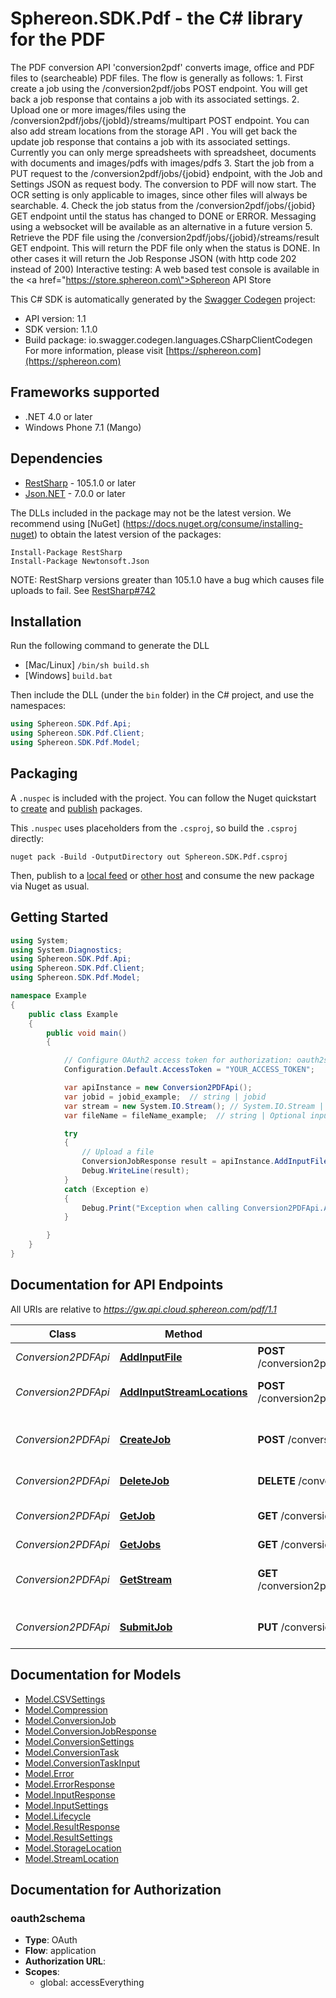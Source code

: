 # Sphereon.SDK.Pdf - the C# library for the PDF

The PDF conversion API 'conversion2pdf' converts image, office and PDF files to (searcheable) PDF files.    The flow is generally as follows:  1. First create a job using the /conversion2pdf/jobs POST endpoint. You will get back a job response that contains a job with its associated settings.  2. Upload one or more images/files using the /conversion2pdf/jobs/{jobId}/streams/multipart POST endpoint. You can also add stream locations from the storage API . You will get back the update job response that contains a job with its associated settings. Currently you can only merge spreadsheets with spreadsheet, documents with documents and images/pdfs with images/pdfs  3. Start the job from a PUT request to the /conversion2pdf/jobs/{jobid} endpoint, with the Job and Settings JSON as request body. The conversion to PDF will now start. The OCR setting is only applicable to images, since other files will always be searchable.  4. Check the job status from the /conversion2pdf/jobs/{jobid} GET endpoint until the status has changed to DONE or ERROR. Messaging using a websocket will be available as an alternative in a future version  5. Retrieve the PDF file using the /conversion2pdf/jobs/{jobid}/streams/result GET endpoint. This will return the PDF file only when the status is DONE. In other cases it will return the Job Response JSON (with http code 202 instead of 200)      Interactive testing: A web based test console is available in the <a href=\"https://store.sphereon.com\">Sphereon API Store</a>

This C# SDK is automatically generated by the [Swagger Codegen](https://github.com/swagger-api/swagger-codegen) project:

- API version: 1.1
- SDK version: 1.1.0
- Build package: io.swagger.codegen.languages.CSharpClientCodegen
    For more information, please visit [https://sphereon.com](https://sphereon.com)

<a name="frameworks-supported"></a>
## Frameworks supported
- .NET 4.0 or later
- Windows Phone 7.1 (Mango)

<a name="dependencies"></a>
## Dependencies
- [RestSharp](https://www.nuget.org/packages/RestSharp) - 105.1.0 or later
- [Json.NET](https://www.nuget.org/packages/Newtonsoft.Json/) - 7.0.0 or later

The DLLs included in the package may not be the latest version. We recommend using [NuGet] (https://docs.nuget.org/consume/installing-nuget) to obtain the latest version of the packages:
```
Install-Package RestSharp
Install-Package Newtonsoft.Json
```

NOTE: RestSharp versions greater than 105.1.0 have a bug which causes file uploads to fail. See [RestSharp#742](https://github.com/restsharp/RestSharp/issues/742)

<a name="installation"></a>
## Installation
Run the following command to generate the DLL
- [Mac/Linux] `/bin/sh build.sh`
- [Windows] `build.bat`

Then include the DLL (under the `bin` folder) in the C# project, and use the namespaces:
```csharp
using Sphereon.SDK.Pdf.Api;
using Sphereon.SDK.Pdf.Client;
using Sphereon.SDK.Pdf.Model;
```
<a name="packaging"></a>
## Packaging

A `.nuspec` is included with the project. You can follow the Nuget quickstart to [create](https://docs.microsoft.com/en-us/nuget/quickstart/create-and-publish-a-package#create-the-package) and [publish](https://docs.microsoft.com/en-us/nuget/quickstart/create-and-publish-a-package#publish-the-package) packages.

This `.nuspec` uses placeholders from the `.csproj`, so build the `.csproj` directly:

```
nuget pack -Build -OutputDirectory out Sphereon.SDK.Pdf.csproj
```

Then, publish to a [local feed](https://docs.microsoft.com/en-us/nuget/hosting-packages/local-feeds) or [other host](https://docs.microsoft.com/en-us/nuget/hosting-packages/overview) and consume the new package via Nuget as usual.

<a name="getting-started"></a>
## Getting Started

```csharp
using System;
using System.Diagnostics;
using Sphereon.SDK.Pdf.Api;
using Sphereon.SDK.Pdf.Client;
using Sphereon.SDK.Pdf.Model;

namespace Example
{
    public class Example
    {
        public void main()
        {

            // Configure OAuth2 access token for authorization: oauth2schema
            Configuration.Default.AccessToken = "YOUR_ACCESS_TOKEN";

            var apiInstance = new Conversion2PDFApi();
            var jobid = jobid_example;  // string | jobid
            var stream = new System.IO.Stream(); // System.IO.Stream | The (additional) binary image or PDF (file/inputstream) to convert to PDF
            var fileName = fileName_example;  // string | Optional input file name. (optional) 

            try
            {
                // Upload a file
                ConversionJobResponse result = apiInstance.AddInputFile(jobid, stream, fileName);
                Debug.WriteLine(result);
            }
            catch (Exception e)
            {
                Debug.Print("Exception when calling Conversion2PDFApi.AddInputFile: " + e.Message );
            }

        }
    }
}
```

<a name="documentation-for-api-endpoints"></a>
## Documentation for API Endpoints

All URIs are relative to *https://gw.api.cloud.sphereon.com/pdf/1.1*

Class | Method | HTTP request | Description
------------ | ------------- | ------------- | -------------
*Conversion2PDFApi* | [**AddInputFile**](docs/Conversion2PDFApi.md#addinputfile) | **POST** /conversion2pdf/jobs/{jobid}/streams/multipart | Upload a file
*Conversion2PDFApi* | [**AddInputStreamLocations**](docs/Conversion2PDFApi.md#addinputstreamlocations) | **POST** /conversion2pdf/jobs/{jobid}/streams/location | Add Input Stream Location(s)
*Conversion2PDFApi* | [**CreateJob**](docs/Conversion2PDFApi.md#createjob) | **POST** /conversion2pdf/jobs | Create a PDF conversion job
*Conversion2PDFApi* | [**DeleteJob**](docs/Conversion2PDFApi.md#deletejob) | **DELETE** /conversion2pdf/jobs/{jobid} | Delete a job manually
*Conversion2PDFApi* | [**GetJob**](docs/Conversion2PDFApi.md#getjob) | **GET** /conversion2pdf/jobs/{jobid} | Job definition and state
*Conversion2PDFApi* | [**GetJobs**](docs/Conversion2PDFApi.md#getjobs) | **GET** /conversion2pdf/jobs | Get all jobs
*Conversion2PDFApi* | [**GetStream**](docs/Conversion2PDFApi.md#getstream) | **GET** /conversion2pdf/jobs/{jobid}/streams/result | Get the current result stream
*Conversion2PDFApi* | [**SubmitJob**](docs/Conversion2PDFApi.md#submitjob) | **PUT** /conversion2pdf/jobs/{jobid} | Submit PDF job for processing


<a name="documentation-for-models"></a>
## Documentation for Models

 - [Model.CSVSettings](docs/CSVSettings.md)
 - [Model.Compression](docs/Compression.md)
 - [Model.ConversionJob](docs/ConversionJob.md)
 - [Model.ConversionJobResponse](docs/ConversionJobResponse.md)
 - [Model.ConversionSettings](docs/ConversionSettings.md)
 - [Model.ConversionTask](docs/ConversionTask.md)
 - [Model.ConversionTaskInput](docs/ConversionTaskInput.md)
 - [Model.Error](docs/Error.md)
 - [Model.ErrorResponse](docs/ErrorResponse.md)
 - [Model.InputResponse](docs/InputResponse.md)
 - [Model.InputSettings](docs/InputSettings.md)
 - [Model.Lifecycle](docs/Lifecycle.md)
 - [Model.ResultResponse](docs/ResultResponse.md)
 - [Model.ResultSettings](docs/ResultSettings.md)
 - [Model.StorageLocation](docs/StorageLocation.md)
 - [Model.StreamLocation](docs/StreamLocation.md)


<a name="documentation-for-authorization"></a>
## Documentation for Authorization

<a name="oauth2schema"></a>
### oauth2schema

- **Type**: OAuth
- **Flow**: application
- **Authorization URL**: 
- **Scopes**: 
  - global: accessEverything

